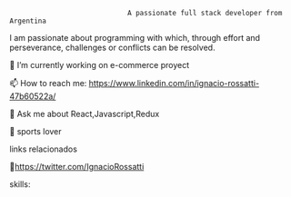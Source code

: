                                  A passionate full stack developer from Argentina

I am passionate about programming with which, through effort and perseverance, challenges or conflicts can be resolved.

🔭 I’m currently working on e-commerce proyect

📫 How to reach me: https://www.linkedin.com/in/ignacio-rossatti-47b60522a/

💬 Ask me about React,Javascript,Redux

🏀 sports lover

links relacionados

🐣https://twitter.com/IgnacioRossatti


skills: <i class="fa-brands fa-react"></i>





